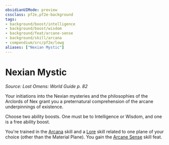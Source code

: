```yaml
---
obsidianUIMode: preview
cssclass: pf2e,pf2e-background
tags:
- background/boost/intelligence
- background/boost/wisdom
- background/feat/arcane-sense
- background/skill/arcana
- compendium/src/pf2e/lowg
aliases: ["Nexian Mystic"]
---
```

# Nexian Mystic
*Source: Lost Omens: World Guide p. 82*  

Your initiations into the Nexian mysteries and the philosophies of the Arclords of Nex grant you a preternatural comprehension of the arcane underpinnings of existence.

Choose two ability boosts. One must be to Intelligence or Wisdom, and one is a free ability boost.

You're trained in the [Arcana](/compendium/skills.md#Arcana) skill and a [Lore](/compendium/skills.md#Lore) skill related to one plane of your choice (other than the Material Plane). You gain the [Arcane Sense](/compendium/feats/arcane-sense.md) skill feat.